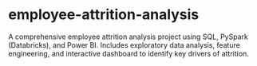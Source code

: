# employee-attrition-analysis
A comprehensive employee attrition analysis project using SQL, PySpark (Databricks), and Power BI. Includes exploratory data analysis, feature engineering, and interactive dashboard to identify key drivers of attrition.
